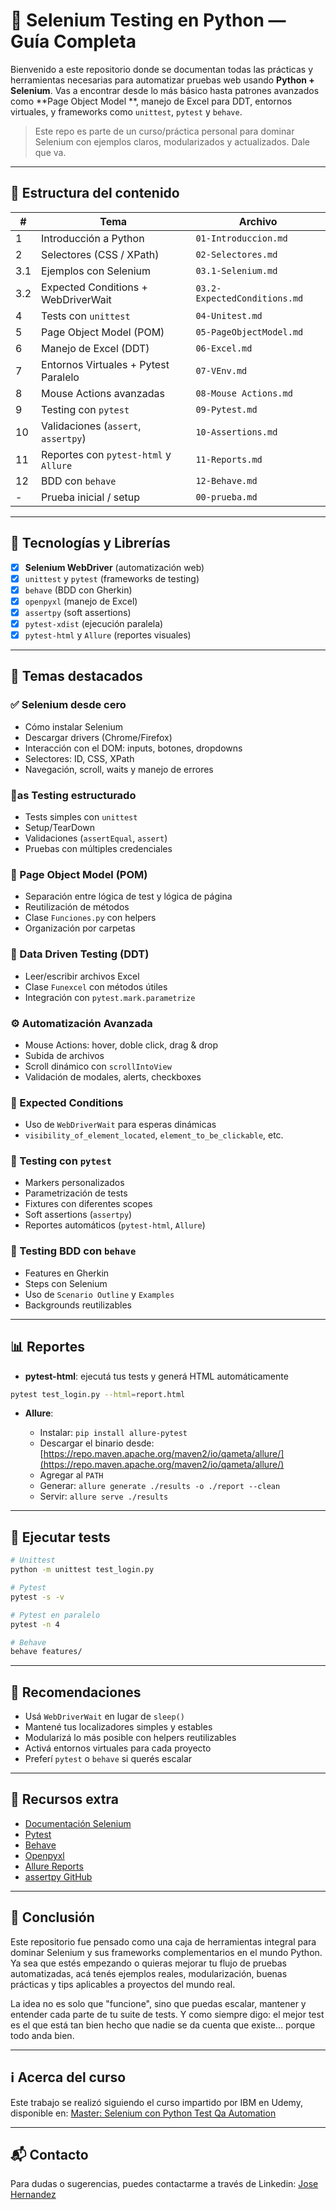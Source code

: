 # 🧪 Selenium Testing en Python — Guía Completa

Bienvenido a este repositorio donde se documentan todas las prácticas y herramientas necesarias para automatizar pruebas
web usando **Python + Selenium**. Vas a encontrar desde lo más básico hasta patrones avanzados como **Page Object Model
**, manejo de Excel para DDT, entornos virtuales, y frameworks como `unittest`, `pytest` y `behave`.

> Este repo es parte de un curso/práctica personal para dominar Selenium con ejemplos claros, modularizados y
> actualizados. Dale que va.

---

## 📁 Estructura del contenido

| #   | Tema                                  | Archivo                      |
|-----|---------------------------------------|------------------------------|
| 1   | Introducción a Python                 | `01-Introduccion.md`         |
| 2   | Selectores (CSS / XPath)              | `02-Selectores.md`           |
| 3.1 | Ejemplos con Selenium                 | `03.1-Selenium.md`           |
| 3.2 | Expected Conditions + WebDriverWait   | `03.2-ExpectedConditions.md` |
| 4   | Tests con `unittest`                  | `04-Unitest.md`              |
| 5   | Page Object Model (POM)               | `05-PageObjectModel.md`      |
| 6   | Manejo de Excel (DDT)                 | `06-Excel.md`                |
| 7   | Entornos Virtuales + Pytest Paralelo  | `07-VEnv.md`                 |
| 8   | Mouse Actions avanzadas               | `08-Mouse Actions.md`        |
| 9   | Testing con `pytest`                  | `09-Pytest.md`               |
| 10  | Validaciones (`assert`, `assertpy`)   | `10-Assertions.md`           |
| 11  | Reportes con `pytest-html` y `Allure` | `11-Reports.md`              |
| 12  | BDD con `behave`                      | `12-Behave.md`               |
| -   | Prueba inicial / setup                | `00-prueba.md`               |

---

## 🚀 Tecnologías y Librerías

* [x] **Selenium WebDriver** (automatización web)
* [x] `unittest` y `pytest` (frameworks de testing)
* [x] `behave` (BDD con Gherkin)
* [x] `openpyxl` (manejo de Excel)
* [x] `assertpy` (soft assertions)
* [x] `pytest-xdist` (ejecución paralela)
* [x] `pytest-html` y `Allure` (reportes visuales)

---

## 📌 Temas destacados

### ✅ Selenium desde cero

* Cómo instalar Selenium
* Descargar drivers (Chrome/Firefox)
* Interacción con el DOM: inputs, botones, dropdowns
* Selectores: ID, CSS, XPath
* Navegación, scroll, waits y manejo de errores

### 🧺as Testing estructurado

* Tests simples con `unittest`
* Setup/TearDown
* Validaciones (`assertEqual`, `assert`)
* Pruebas con múltiples credenciales

### 🧹 Page Object Model (POM)

* Separación entre lógica de test y lógica de página
* Reutilización de métodos
* Clase `Funciones.py` con helpers
* Organización por carpetas

### 📄 Data Driven Testing (DDT)

* Leer/escribir archivos Excel
* Clase `Funexcel` con métodos útiles
* Integración con `pytest.mark.parametrize`

### ⚙️ Automatización Avanzada

* Mouse Actions: hover, doble click, drag & drop
* Subida de archivos
* Scroll dinámico con `scrollIntoView`
* Validación de modales, alerts, checkboxes

### 🧠 Expected Conditions

* Uso de `WebDriverWait` para esperas dinámicas
* `visibility_of_element_located`, `element_to_be_clickable`, etc.

### 🔬 Testing con `pytest`

* Markers personalizados
* Parametrización de tests
* Fixtures con diferentes scopes
* Soft assertions (`assertpy`)
* Reportes automáticos (`pytest-html`, `Allure`)

### 📘️ Testing BDD con `behave`

* Features en Gherkin
* Steps con Selenium
* Uso de `Scenario Outline` y `Examples`
* Backgrounds reutilizables

---

## 📊 Reportes

* **pytest-html**: ejecutá tus tests y generá HTML automáticamente

```bash
pytest test_login.py --html=report.html
```

* **Allure**:

    * Instalar: `pip install allure-pytest`
    * Descargar el binario
      desde: [https://repo.maven.apache.org/maven2/io/qameta/allure/](https://repo.maven.apache.org/maven2/io/qameta/allure/)
    * Agregar al `PATH`
    * Generar: `allure generate ./results -o ./report --clean`
    * Servir: `allure serve ./results`

---

## 🥪 Ejecutar tests

```bash
# Unittest
python -m unittest test_login.py

# Pytest
pytest -s -v

# Pytest en paralelo
pytest -n 4

# Behave
behave features/
```

---

## 🧼 Recomendaciones

* Usá `WebDriverWait` en lugar de `sleep()`
* Mantené tus localizadores simples y estables
* Modularizá lo más posible con helpers reutilizables
* Activá entornos virtuales para cada proyecto
* Preferí `pytest` o `behave` si querés escalar

---

## 📌 Recursos extra

* [Documentación Selenium](https://www.selenium.dev/documentation/)
* [Pytest](https://docs.pytest.org/)
* [Behave](https://behave.readthedocs.io/)
* [Openpyxl](https://openpyxl.readthedocs.io/en/stable/)
* [Allure Reports](https://docs.qameta.io/allure/)
* [assertpy GitHub](https://github.com/assertpy/assertpy)

---


## 📄 Conclusión

Este repositorio fue pensado como una caja de herramientas integral para dominar Selenium y sus frameworks complementarios en el mundo Python. Ya sea que estés empezando o quieras mejorar tu flujo de pruebas automatizadas, acá tenés ejemplos reales, modularización, buenas prácticas y tips aplicables a proyectos del mundo real.

La idea no es solo que "funcione", sino que puedas escalar, mantener y entender cada parte de tu suite de tests. Y como siempre digo: el mejor test es el que está tan bien hecho que nadie se da cuenta que existe... porque todo anda bien.

---

## ℹ️ Acerca del curso

Este trabajo se realizó siguiendo el curso impartido por IBM en Udemy, disponible en:
[Master: Selenium con Python Test Qa Automation](https://www.udemy.com/course/master-selenium-webdriver-python-test-qa-automation)

---

## 📬 Contacto

Para dudas o sugerencias, puedes contactarme a través de Linkedin:
[Jose Hernandez](https://www.linkedin.com/in/jose-gabriel-hernandez-512899251/)
